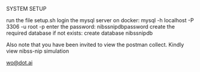 SYSTEM SETUP

run the file setup.sh
login the mysql server on docker:  mysql -h localhost -P 3306 -u root -p
enter the password: nibssnipdbpassword
create the required database if not exists:  create database nibssnipdb





Also note that you have been invited to view the postman collect. Kindly view nibss-nip simulation

wo@dot.ai